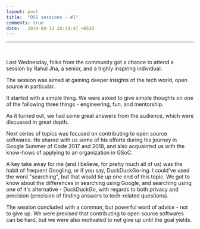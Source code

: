 ```yaml
---
layout: post
title:  "OSS sessions - #1"
comments: true
date:   2019-09-13 20:34:47 +0530
---
```



<hr>
<br>

Last Wednesday, folks from the community got a chance to attend a session by
Rahul Jha, a senior, and a highly inspiring individual.

The session was aimed at gaining deeper insights of the tech world, open source
in particular.

It started with a simple thing. We were asked to give simple thoughts on one of
the following three things - engineering, fun, and mentorship.

As it turned out, we had some great answers from the audience, which were discussed in
great depth.

Next series of topics was focused on contributing to open source softwares.
He shared with us some of his efforts during his journey in Google Summer of
Code 2017 and 2018, and also acquainted us with the know-hows of applying to an
organization in GSoC.


A key take away for me (and I believe, for pretty much all of us) was the habit of
frequent Googling, or if you say, DuckDuckGo-ing. I could've used the word "searching",
but that would tie up one end of this topic. We got to know about the differences in searching
using Google, and searching using one of it's alternative - DuckDuckGo, with regards to both privacy
and precision (precision of finding answers to tech-related questions).

The session concluded with a common, but powerful word of advice - not to give up.
We were prevised that contributing to open source softwares can be hard, but we were
also motivated to not give up until the goal yields. 
